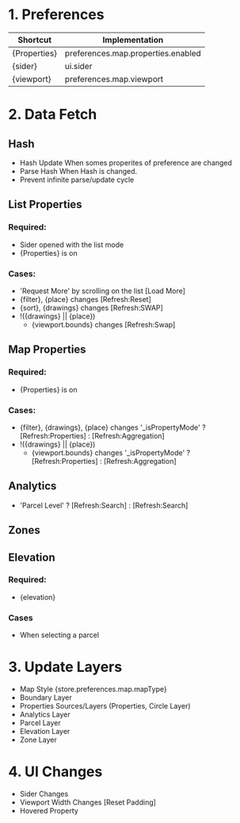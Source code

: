 # 1. Preferences

| Shortcut     | Implementation                     |
| ------------ | ---------------------------------- |
| {Properties} | preferences.map.properties.enabled |
| {sider}      | ui.sider                           |
| {viewport}   | preferences.map.viewport           |

# 2. Data Fetch

## Hash

- Hash Update
  When somes properites of preference are changed
- Parse Hash
  When Hash is changed.
- Prevent infinite parse/update cycle

## List Properties

### Required:

- Sider opened with the list mode
- {Properties} is on

### Cases:

- 'Request More' by scrolling on the list
  [Load More]
- {filter}, {place} changes
  [Refresh:Reset]
- {sort}, {drawings} changes
  [Refresh:SWAP]
- !({drawings} || {place})
  - {viewport.bounds} changes
    [Refresh:Swap]

## Map Properties

### Required:

- {Properties} is on

### Cases:

- {filter}, {drawings}, {place} changes
  '\_isPropertyMode' ? [Refresh:Properties] : [Refresh:Aggregation]
- !({drawings} || {place})
  - {viewport.bounds} changes
    '\_isPropertyMode' ? [Refresh:Properties] : [Refresh:Aggregation]

## Analytics

- 'Parcel Level' ? [Refresh:Search] : [Refresh:Search]

## Zones

## Elevation

### Required:

- {elevation}

### Cases

- When selecting a parcel

# 3. Update Layers

- Map Style
  {store.preferences.map.mapType}
- Boundary Layer
- Properties Sources/Layers (Properties, Circle Layer)
- Analytics Layer
- Parcel Layer
- Elevation Layer
- Zone Layer

# 4. UI Changes

- Sider Changes
- Viewport Width Changes
  [Reset Padding]
- Hovered Property
